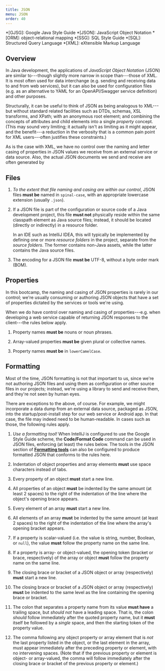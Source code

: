 ```yaml
---
title: JSON
menu: JSON
order: 40
---
```


*[GJSG]: Google Java Style Guide
*[JSON]: JavaScript Object Notation
*[ORM]: object-relational mapping
*[SSG]: SQL Style Guide
*[SQL]: Structured Query Language
*[XML]: eXtensible Markup Language

## Overview

In Java development, the applications of _JavaScript Object Notation_ (JSON) are similar to---though slightly more narrow in scope than---those of XML. It is most often used for data interchange (e.g. sending and receiving data to and from web services), but it can also be used for configuration files (e.g. as an alternative to YAML for an OpenAPI/Swagger service definition) and other purposes.

Structurally, it can be useful to think of JSON as being analogous to XML---but without standard related facilities such as DTDs, schemas, XSL transforms, and XPath; with an anonymous root element; and combining the concepts of attributes and child elements into a single _property_ concept. (This may sound very limiting; it actually isn't as limiting as it might appear, and the benefit---a reduction in the verbosity that is a common pain point for XML users---often justifies these constraints.)

As is the case with XML, we have no control over the naming and letter casing of properties in JSON values we receive from an external service or data source. Also, the actual JSON documents we send and receive are often generated by 

## Files

1. _To the extent that file naming and casing are within our control_, JSON files **must be** named in `spinal-case`, with an appropriate lowercase extension (usually `.json`).

2. If a JSON file is part of the configuration or source code of a Java development project, this file **must not** physically reside within the same classpath element as Java source files; instead, it should be located (directly or indirectly) in a resource folder.

    In an IDE such as IntelliJ IDEA, this will typically be implemented by defining one or more _resource folders_ in the project, separate from the _source folders_. The former contains non-Java assets, while the latter contains the Java source files.

3. The encoding for a JSON file **must be** UTF-8, without a byte order mark (BOM).

## Properties

In this bootcamp, the naming and casing of JSON properties is rarely in our control; we're usually consuming or authoring JSON objects that have a set of properties dictated by the services or tools we're using.

When we do have control over naming and casing of properties---e.g. when developing a web service capable of returning JSON responses to the client---the rules below apply.

1. Property names **must be** nouns or noun phrases.

2. Array-valued properties **must be** given plural or collective names.

3. Property names **must be** in `lowerCamelCase`.

## Formatting

Most of the time, JSON formatting is not that important to us, since we're not authoring JSON files and using them as configuration or other source files in our projects; instead, we're using a library to send and receive them, and they're not seen by human eyes. 

There are exceptions to the above, of course. For example, we might incorporate a data dump from an external data source, packaged as JSON, into the startup/post-install step for our web service or Android app. In that case, the file may indeed need to be human-readable. In cases such as those, the following rules apply. 

1. _Use a formatting tool!_ When IntelliJ is configured to use the Google Style Guide scheme, the **Code/Format Code** command can be used in JSON files, enforcing (at least) the rules below. The tools in the JSON section of [**Formatting tools**](resources.md#formatting-tools) can also be configured to produce formatted JSON that conforms to the rules here.

2. Indentation of object properties and array elements **must** use space characters instead of tabs.

3. Every property of an object **must** start a new line.

4. All properties of an object **must** be indented by the same amount (at least 2 spaces) to the right of the indentation of the line where the object's opening brace appears.

5. Every element of an array **must** start a new line.

6. All elements of an array **must** be indented by the same amount (at least 2 spaces) to the right of the indentation of the line where the array's opening bracket appears.

7. If a property is scalar-valued (i.e. the value is string, number, Boolean, or `null`), the value **must** follow the property name on the same line.

8. If a property is array- or object-valued, the opening token (bracket or brace, respectively) of the array or object **must** follow the property name on the same line.

9. The closing brace or bracket of a JSON object or array (respectively) **must** start a new line.

10. The closing brace or bracket of a JSON object or array (respectively) **must** be indented to the same level as the line containing the opening brace or bracket.  

11. The colon that separates a property name from its value **must have** a trailing space, but _should not_ have a leading space. That is, the colon _should_ follow immediately after the quoted property name, but it **must** itself be followed by a _single_ space, and then the starting token of the property value.

12. The comma following any object property or array element that is _not_ the last property listed in the object, or the last element in the array, must appear immediately after the preceding property or element, with no intervening spaces. (Note that if the previous property or element is object- or array-valued, the comma will follow immediately after the closing brace or bracket of the previous property or element.)
